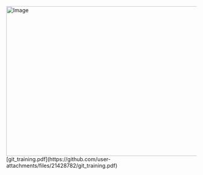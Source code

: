 <img width="691" height="397" alt="Image" src="https://github.com/user-attachments/assets/1e32afb2-72cf-4815-9515-817301609baf" />
[git_training.pdf](https://github.com/user-attachments/files/21428782/git_training.pdf)
